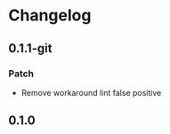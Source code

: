 # Changelog

## 0.1.1-git

### Patch

- Remove workaround lint false positive

## 0.1.0

<!-- Increment to skip CHANGELOG.md test: 0 -->
